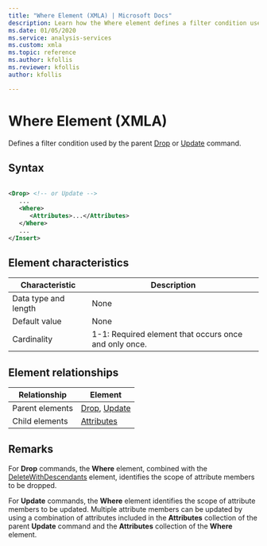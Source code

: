```yaml
---
title: "Where Element (XMLA) | Microsoft Docs"
description: Learn how the Where element defines a filter condition used by the parent Drop or Update command.
ms.date: 01/05/2020
ms.service: analysis-services
ms.custom: xmla
ms.topic: reference
ms.author: kfollis
ms.reviewer: kfollis
author: kfollis

---
```

# Where Element (XMLA)

  Defines a filter condition used by the parent [Drop](../xml-elements-commands/drop-element-xmla.md) or [Update](../xml-elements-commands/update-element-xmla.md) command.  
  
## Syntax  
  
```xml  
  
<Drop> <!-- or Update -->  
   ...  
   <Where>  
      <Attributes>...</Attributes>  
   </Where>  
   ...  
</Insert>  
```  
  
## Element characteristics  
  
|Characteristic|Description|  
|--------------------|-----------------|  
|Data type and length|None|  
|Default value|None|  
|Cardinality|1-1: Required element that occurs once and only once.|  
  
## Element relationships  
  
|Relationship|Element|  
|------------------|-------------|  
|Parent elements|[Drop](../xml-elements-commands/drop-element-xmla.md), [Update](../xml-elements-commands/update-element-xmla.md)|  
|Child elements|[Attributes](../xml-elements-properties/attributes-element-xmla.md)|  
  
## Remarks  
 For **Drop** commands, the **Where** element, combined with the [DeleteWithDescendants](../xml-elements-properties/deletewithdescendants-element-xmla.md) element, identifies the scope of attribute members to be dropped.  
  
 For **Update** commands, the **Where** element identifies the scope of attribute members to be updated. Multiple attribute members can be updated by using a combination of attributes included in the **Attributes** collection of the parent **Update** command and the **Attributes** collection of the **Where** element.  
